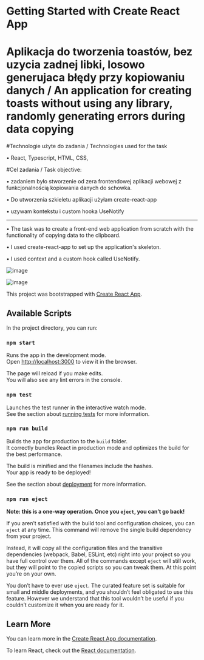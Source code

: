 # Getting Started with Create React App

# Aplikacja do tworzenia toastów, bez uzycia zadnej libki, losowo generujaca błędy przy kopiowaniu danych / An application for creating toasts without using any library, randomly generating errors during data copying

#Technologie użyte do zadania / Technologies used for the task

• React, Typescript, HTML, CSS,

#Cel zadania / Task objective:

• zadaniem było stworzenie od zera frontendowej aplikacji webowej z
funkcjonalnością kopiowania danych do schowka.

• Do utworzenia szkieletu aplikacji użyłam create-react-app

• uzywam kontekstu i custom hooka UseNotify

---

• The task was to create a front-end web application from scratch with the functionality of copying data to the clipboard.

• I used create-react-app to set up the application's skeleton.

• I used context and a custom hook called UseNotify.





![image](https://github.com/Joanna-Golofit/task-3-typesctipt-aplikacja-frontendowa/assets/81862821/3556d921-e194-4b31-b7eb-03404c01077a)



![image](https://github.com/Joanna-Golofit/task-3-typesctipt-aplikacja-frontendowa/assets/81862821/aa964a84-5ebb-42d6-9084-c64c8cbc45ad)






This project was bootstrapped with [Create React App](https://github.com/facebook/create-react-app).

## Available Scripts

In the project directory, you can run:

### `npm start`

Runs the app in the development mode.\
Open [http://localhost:3000](http://localhost:3000) to view it in the browser.

The page will reload if you make edits.\
You will also see any lint errors in the console.

### `npm test`

Launches the test runner in the interactive watch mode.\
See the section about [running tests](https://facebook.github.io/create-react-app/docs/running-tests) for more information.

### `npm run build`

Builds the app for production to the `build` folder.\
It correctly bundles React in production mode and optimizes the build for the best performance.

The build is minified and the filenames include the hashes.\
Your app is ready to be deployed!

See the section about [deployment](https://facebook.github.io/create-react-app/docs/deployment) for more information.

### `npm run eject`

**Note: this is a one-way operation. Once you `eject`, you can’t go back!**

If you aren’t satisfied with the build tool and configuration choices, you can `eject` at any time. This command will remove the single build dependency from your project.

Instead, it will copy all the configuration files and the transitive dependencies (webpack, Babel, ESLint, etc) right into your project so you have full control over them. All of the commands except `eject` will still work, but they will point to the copied scripts so you can tweak them. At this point you’re on your own.

You don’t have to ever use `eject`. The curated feature set is suitable for small and middle deployments, and you shouldn’t feel obligated to use this feature. However we understand that this tool wouldn’t be useful if you couldn’t customize it when you are ready for it.

## Learn More

You can learn more in the [Create React App documentation](https://facebook.github.io/create-react-app/docs/getting-started).

To learn React, check out the [React documentation](https://reactjs.org/).
